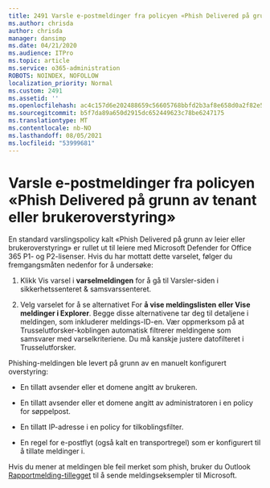 ```yaml
---
title: 2491 Varsle e-postmeldinger fra policyen «Phish Delivered på grunn av tenant eller brukeroverstyring»
ms.author: chrisda
author: chrisda
manager: dansimp
ms.date: 04/21/2020
ms.audience: ITPro
ms.topic: article
ms.service: o365-administration
ROBOTS: NOINDEX, NOFOLLOW
localization_priority: Normal
ms.custom: 2491
ms.assetid: ''
ms.openlocfilehash: ac4c157d6e202488659c56605768bbfd2b3af8e658d0a2f82e529fdac6763fa9
ms.sourcegitcommit: b5f7da89a650d2915dc652449623c78be6247175
ms.translationtype: MT
ms.contentlocale: nb-NO
ms.lasthandoff: 08/05/2021
ms.locfileid: "53999681"
---
```

# <a name="alert-email-messages-from-the-phish-delivered-due-to-tenant-or-user-override-policy"></a>Varsle e-postmeldinger fra policyen «Phish Delivered på grunn av tenant eller brukeroverstyring»

En standard varslingspolicy kalt «Phish Delivered på grunn av leier eller brukeroverstyring» er rullet ut til leiere med Microsoft Defender for Office 365 P1- og P2-lisenser. Hvis du har mottatt dette varselet, følger du fremgangsmåten nedenfor for å undersøke:

1. Klikk Vis varsel i **varselmeldingen**  for å gå til Varsler-siden i sikkerhetssenteret & samsvarssenteret.

2. Velg varselet for å se alternativet For **å vise meldingslisten** **eller Vise meldinger i Explorer**. Begge disse alternativene tar deg til detaljene i meldingen, som inkluderer meldings-ID-en. Vær oppmerksom på at Trusselutforsker-koblingen automatisk filtrerer meldingene som samsvarer med varselkriteriene. Du må kanskje justere datofilteret i Trusselutforsker.

Phishing-meldingen ble levert på grunn av en manuelt konfigurert overstyring:

- En tillatt avsender eller et domene angitt av brukeren.

- En tillatt avsender eller et domene angitt av administratoren i en policy for søppelpost.

- En tillatt IP-adresse i en policy for tilkoblingsfilter.

- En regel for e-postflyt (også kalt en transportregel) som er konfigurert til å tillate meldinger i.

Hvis du mener at meldingen ble feil merket som phish, bruker du Outlook [Rapportmelding-tillegget](https://support.office.com/article/b5caa9f1-cdf3-4443-af8c-ff724ea719d2) til å sende meldingseksempler til Microsoft.
